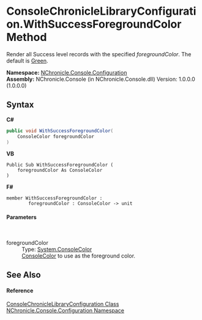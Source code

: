 # ConsoleChronicleLibraryConfiguration.WithSuccessForegroundColor Method 
 

Render all Success level records with the specified *foregroundColor*. The default is <a href="http://msdn2.microsoft.com/en-us/library/s66hf68a" target="_blank">Green</a>.

**Namespace:**&nbsp;<a href="N_NChronicle_Console_Configuration.md">NChronicle.Console.Configuration</a><br />**Assembly:**&nbsp;NChronicle.Console (in NChronicle.Console.dll) Version: 1.0.0.0 (1.0.0.0)

## Syntax

**C#**<br />
``` C#
public void WithSuccessForegroundColor(
	ConsoleColor foregroundColor
)
```

**VB**<br />
``` VB
Public Sub WithSuccessForegroundColor ( 
	foregroundColor As ConsoleColor
)
```

**F#**<br />
``` F#
member WithSuccessForegroundColor : 
        foregroundColor : ConsoleColor -> unit 

```


#### Parameters
&nbsp;<dl><dt>foregroundColor</dt><dd>Type: <a href="http://msdn2.microsoft.com/en-us/library/s66hf68a" target="_blank">System.ConsoleColor</a><br /><a href="http://msdn2.microsoft.com/en-us/library/s66hf68a" target="_blank">ConsoleColor</a> to use as the foreground color.</dd></dl>

## See Also


#### Reference
<a href="T_NChronicle_Console_Configuration_ConsoleChronicleLibraryConfiguration.md">ConsoleChronicleLibraryConfiguration Class</a><br /><a href="N_NChronicle_Console_Configuration.md">NChronicle.Console.Configuration Namespace</a><br />
